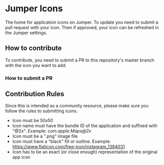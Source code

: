 # Jumper Icons

The home for application icons on Jumper. To update you need to submit a pull request with your icon. Then if approved, your icon can be refreshed in the Jumper settings.

## How to contribute

To contribute, you need to submit a PR to this repository's master branch with the icon you want to add.

### How to submit a PR


## Contribution Rules

Since this is intended as a community resource, please make sure you follow the rules to submitting icons.

- Icon must be 50x50
- Icon name must have the bundle ID of the application and suffixed with "@2x". Example: *com.apple.Maps@2x*
- Icon must be a ".png" image file
- Icon must have a "black" fill or outline. Example: https://www.flaticon.com/free-icon/instagram_1384031
- Icon has to be an exact (or close enough) representation of the original app icon

